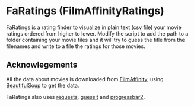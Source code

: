FaRatings (FilmAffinityRatings)
=========================

FaRatings is a rating finder to visualize in plain text (csv file) your movie ratings ordered from higher to lower.
Modify the script to add the path to a folder containing your movie files and it will try to guess the title from the filenames and write to a file the ratings for those movies.


Acknowlegements
--------------------------

All the data about movies is downloaded from [FilmAffinity](http://filmaffinity.com), using  [BeautifulSoup](https://www.crummy.com/software/BeautifulSoup) to get the data.

FaRatings also uses [requests](https://github.com/kennethreitz/requests), [guessit](http://guessit.io) and [progressbar2](http://progressbar-2.readthedocs.io/).
